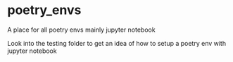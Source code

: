 # poetry_envs
A place for all poetry envs mainly jupyter notebook


Look into the testing folder to get an idea of how to setup a poetry env with jupyter notebook
